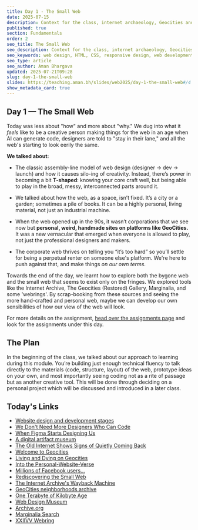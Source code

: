 ```yaml
---
title: Day 1 - The Small Web
date: 2025-07-15
description: Context for the class, internet archaeology, Geocities and nostalgia
published: true
section: Fundamentals
order: 2
seo_title: The Small Web
seo_description: Context for the class, internet archaeology, Geocities and nostalgia
seo_keywords: web design, HTML, CSS, responsive design, web development course, portfolio website
seo_type: article
seo_author: Aman Bhargava
updated: 2025-07-21T09:28
slug: day-1-the-small-web
slides: https://teaching.aman.bh/slides/web2025/day-1-the-small-web#/4
show_metadata_card: true
---
```


## Day 1 — The Small Web

Today was less about "how" and more about "why." We dug into what it _feels_ like to be a creative person making things for the web in an age when AI can generate code, designers are told to "stay in their lane," and all the web's starting to look eerily the same.

**We talked about:**

- The classic assembly-line model of web design (designer → dev → launch) and how it causes silo-ing of creativity. Instead, there’s power in becoming a bit **T-shaped**: knowing your core craft well, but being able to play in the broad, messy, interconnected parts around it.
    
- We talked about how the web, as a space, isn’t fixed. It’s a city or a garden; sometimes a pile of books. It can be a highly personal, living material, not just an industrial machine.
    
- When the web opened up in the 90s, it wasn’t corporations that we see now but **personal, weird, handmade sites on platforms like GeoCities.** It was a new vernacular that emerged when everyone is allowed to play, not just the professional designers and makers.
    
- The corporate web thrives on telling you “it’s too hard” so you’ll settle for being a perpetual renter on someone else's platform. We're here to push against that, and make things _on our own terms_.

Towards the end of the day, we learnt how to explore both the bygone web and the small web that seems to exist only on the fringes. We explored tools like the Internet Archive, The Geocities (Restored) Gallery, Marginalia, and some 'webrings'. By scrap-booking from these sources and seeing the more hand-crafted and personal web, maybe we can develop our own sensibilities of how our view of the web will look. 

For more details on the assignment, [head over the assignments page](/web2025/assignments) and look for the assignments under this day.

## The Plan

In the beginning of the class, we talked about our approach to learning during this module. You’re building just enough technical fluency to talk directly to the materials (code, structure, layout) of the web, prototype ideas on your own, and most importantly seeing coding not as a rite of passage but as another creative tool. This will be done through deciding on a personal project which will be discussed and introduced in a later class.

## Today's Links

- [Website design and development stages](https://www.davidhodder.com/websitedesigndevelopmentstages/)
- [We Don't Need More Designers Who Can Code](https://hairyelefante.medium.com/we-dont-need-more-designers-who-can-code-b81483d2a0e6)
- [When Figma Starts Designing Us](https://designsystems.international/ideas/when-figma-starts-designing-us/)
- [A digital artifact museum](https://neal.fun/internet-artifacts/)
- [The Old Internet Shows Signs of Quietly Coming Back](https://cheapskatesguide.org/articles/old-internet-coming-back.html)
- [Welcome to Geocities](http://www.jstor.org/stable/10.2307/j.ctt1mtz55k.13)
- [Living and Dying on Geocities](https://archive.blogs.harvard.edu/digitalnatives/2009/04/26/living-and-dying-on-geocities/)
- [Into the Personal-Website-Verse](https://matthiasott.com/articles/into-the-personal-website-verse)
- [Millions of Facebook users...](https://qz.com/333313/milliions-of-facebook-users-have-no-idea-theyre-using-the-internet)
- [Rediscovering the Small Web](https://neustadt.fr/essays/the-small-web/)
- [The Internet Archive's Wayback Machine](https://web.archive.org/)
- [GeoCities neighborhoods archive](https://geocities.restorativland.org/)
- [One Terabyte of Kilobyte Age](https://oneterabyteofkilobyteage.tumblr.com/)
- [Web Design Museum](https://www.webdesignmuseum.org/all-websites)
- [Archive.org](https://archive.org/)
- [Marginalia Search](https://search.marginalia.nu/)
- [XXIIVV Webring](https://webring.xxiivv.com/)
